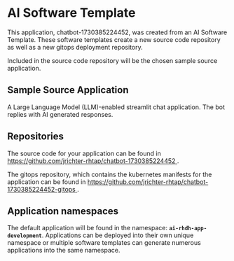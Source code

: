 # AI Software Template

This application, chatbot-1730385224452, was created from an AI Software Template. These software templates create a new source code repository as well as a new gitops deployment repository.

Included in the source code repository will be the chosen sample source application.

## Sample Source Application

A Large Language Model (LLM)-enabled streamlit chat application. The bot replies with AI generated responses.

## Repositories

The source code for your application can be found in [https://github.com/jrichter-rhtap/chatbot-1730385224452 ](https://github.com/jrichter-rhtap/chatbot-1730385224452 ).
 
The gitops repository, which contains the kubernetes manifests for the application can be found in 
[https://github.com/jrichter-rhtap/chatbot-1730385224452-gitops ](https://github.com/jrichter-rhtap/chatbot-1730385224452-gitops ). 

## Application namespaces 

The default application will be found in the namespace: **`ai-rhdh-app-development`**. Applications can be deployed into their own unique namespace or multiple software templates can generate numerous applications into the same namespace.
